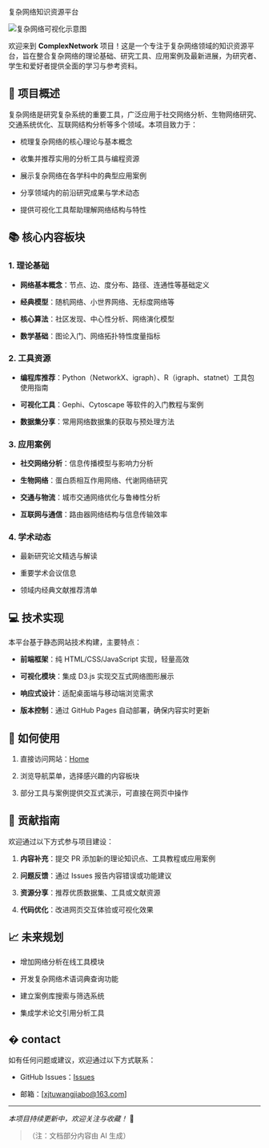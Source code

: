 复杂网络知识资源平台

![复杂网络可视化示意图](https://picsum.photos/id/180/1200/400)

欢迎来到 **ComplexNetwork** 项目！这是一个专注于复杂网络领域的知识资源平台，旨在整合复杂网络的理论基础、研究工具、应用案例及最新进展，为研究者、学生和爱好者提供全面的学习与参考资料。

## 🌟 项目概述

复杂网络是研究复杂系统的重要工具，广泛应用于社交网络分析、生物网络研究、交通系统优化、互联网结构分析等多个领域。本项目致力于：

* 梳理复杂网络的核心理论与基本概念

* 收集并推荐实用的分析工具与编程资源

* 展示复杂网络在各学科中的典型应用案例

* 分享领域内的前沿研究成果与学术动态

* 提供可视化工具帮助理解网络结构与特性

## 📚 核心内容板块

### 1. 理论基础

* **网络基本概念**：节点、边、度分布、路径、连通性等基础定义

* **经典模型**：随机网络、小世界网络、无标度网络等

* **核心算法**：社区发现、中心性分析、网络演化模型

* **数学基础**：图论入门、网络拓扑特性度量指标

### 2. 工具资源

* **编程库推荐**：Python（NetworkX、igraph）、R（igraph、statnet）工具包使用指南

* **可视化工具**：Gephi、Cytoscape 等软件的入门教程与案例

* **数据集分享**：常用网络数据集的获取与预处理方法

### 3. 应用案例

* **社交网络分析**：信息传播模型与影响力分析

* **生物网络**：蛋白质相互作用网络、代谢网络研究

* **交通与物流**：城市交通网络优化与鲁棒性分析

* **互联网与通信**：路由器网络结构与信息传输效率

### 4. 学术动态

* 最新研究论文精选与解读

* 重要学术会议信息

* 领域内经典文献推荐清单

## 💻 技术实现

本平台基于静态网站技术构建，主要特点：

* **前端框架**：纯 HTML/CSS/JavaScript 实现，轻量高效

* **可视化模块**：集成 D3.js 实现交互式网络图形展示

* **响应式设计**：适配桌面端与移动端浏览需求

* **版本控制**：通过 GitHub Pages 自动部署，确保内容实时更新

## 🚀 如何使用

1. 直接访问网站：[Home](https://StuBoo3i.github.io/ComplexNetwork/home.html)

2. 浏览导航菜单，选择感兴趣的内容板块

3. 部分工具与案例提供交互式演示，可直接在网页中操作

## 🤝 贡献指南

欢迎通过以下方式参与项目建设：

1. **内容补充**：提交 PR 添加新的理论知识点、工具教程或应用案例

2. **问题反馈**：通过 Issues 报告内容错误或功能建议

3. **资源分享**：推荐优质数据集、工具或文献资源

4. **代码优化**：改进网页交互体验或可视化效果

## 📈 未来规划

* 增加网络分析在线工具模块

* 开发复杂网络术语词典查询功能

* 建立案例库搜索与筛选系统

* 集成学术论文引用分析工具

## � contact

如有任何问题或建议，欢迎通过以下方式联系：

* GitHub Issues：[Issues](https://github.com/StuBoo3i/ComplexNetwork/issues)

* 邮箱：[xjtuwangjiabo@163.com]

***

*本项目持续更新中，欢迎关注与收藏！* 🔄

> （注：文档部分内容由 AI 生成）

